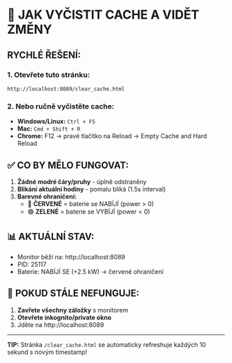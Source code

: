 # 🚨 JAK VYČISTIT CACHE A VIDĚT ZMĚNY

## RYCHLÉ ŘEŠENÍ:

### 1. Otevřete tuto stránku:
```
http://localhost:8089/clear_cache.html
```

### 2. Nebo ručně vyčistěte cache:
- **Windows/Linux:** `Ctrl + F5`
- **Mac:** `Cmd + Shift + R`
- **Chrome:** F12 → pravé tlačítko na Reload → Empty Cache and Hard Reload

## ✅ CO BY MĚLO FUNGOVAT:

1. **Žádné modré čáry/pruhy** - úplně odstraněny
2. **Blikání aktuální hodiny** - pomalu bliká (1.5s interval)
3. **Barevné ohraničení:**
   - 🔴 **ČERVENÉ** = baterie se NABÍJÍ (power > 0)
   - 🟢 **ZELENÉ** = baterie se VYBÍJÍ (power < 0)

## 📊 AKTUÁLNÍ STAV:
- Monitor běží na: http://localhost:8089
- PID: 25117
- Baterie: NABÍJÍ SE (+2.5 kW) → červené ohraničení

## 🔧 POKUD STÁLE NEFUNGUJE:

1. **Zavřete všechny záložky** s monitorem
2. **Otevřete inkognito/private okno**
3. Jděte na http://localhost:8089

---
**TIP:** Stránka `/clear_cache.html` se automaticky refreshuje každých 10 sekund s novým timestamp!